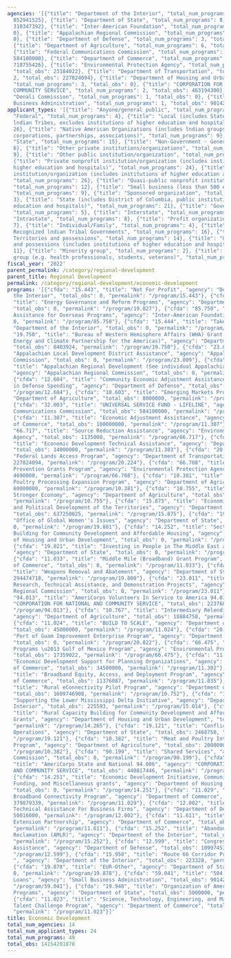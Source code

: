 ```yaml
---
agencies: '[{"title": "Department of the Interior", "total_num_programs": 6, "total_obs":
  852941525}, {"title": "Department of State", "total_num_programs": 8, "total_obs":
  310347392}, {"title": "Inter-American Foundation", "total_num_programs": 1, "total_obs":
  0}, {"title": "Appalachian Regional Commission", "total_num_programs": 3, "total_obs":
  0}, {"title": "Department of Defense", "total_num_programs": 3, "total_obs": 61013453},
  {"title": "Department of Agriculture", "total_num_programs": 6, "total_obs": 1898631666},
  {"title": "Federal Communications Commission", "total_num_programs": 1, "total_obs":
  584100000}, {"title": "Department of Commerce", "total_num_programs": 9, "total_obs":
  718755426}, {"title": "Environmental Protection Agency", "total_num_programs": 3,
  "total_obs": 23184022}, {"title": "Department of Transportation", "total_num_programs":
  2, "total_obs": 227824094}, {"title": "Department of Housing and Urban Development",
  "total_num_programs": 3, "total_obs": 0}, {"title": "CORPORATION FOR NATIONAL AND
  COMMUNITY SERVICE", "total_num_programs": 2, "total_obs": 463194300}, {"title":
  "Denali Commission", "total_num_programs": 1, "total_obs": 0}, {"title": "Small
  Business Administration", "total_num_programs": 1, "total_obs": 9014210000}]'
applicant_types: '[{"title": "Anyone/general public", "total_num_programs": 8}, {"title":
  "Federal", "total_num_programs": 4}, {"title": "Local (includes State-designated
  lndian Tribes, excludes institutions of higher education and hospitals", "total_num_programs":
  26}, {"title": "Native American Organizations (includes lndian groups, cooperatives,
  corporations, partnerships, associations)", "total_num_programs": 9}, {"title":
  "State", "total_num_programs": 15}, {"title": "Non-Government - General", "total_num_programs":
  6}, {"title": "Other private institutions/organizations", "total_num_programs":
  9}, {"title": "Other public institution/organization", "total_num_programs": 18},
  {"title": "Private nonprofit institution/organization (includes institutions of
  higher education and hospitals)", "total_num_programs": 24}, {"title": "Public nonprofit
  institution/organization (includes institutions of higher education and hospitals)",
  "total_num_programs": 26}, {"title": "Quasi-public nonprofit institution/organization",
  "total_num_programs": 12}, {"title": "Small business (less than 500 employees)",
  "total_num_programs": 9}, {"title": "Sponsored organization", "total_num_programs":
  3}, {"title": "State (includes District of Columbia, public institutions of higher
  education and hospitals)", "total_num_programs": 21}, {"title": "Government - General",
  "total_num_programs": 5}, {"title": "Interstate", "total_num_programs": 8}, {"title":
  "Intrastate", "total_num_programs": 8}, {"title": "Profit organization", "total_num_programs":
  7}, {"title": "Individual/Family", "total_num_programs": 4}, {"title": "Federally
  Recognized lndian Tribal Governments", "total_num_programs": 16}, {"title": "U.S.
  Territories and possessions", "total_num_programs": 14}, {"title": "U.S. Territories
  and possessions (includes institutions of higher education and hospitals)", "total_num_programs":
  11}, {"title": "Minority group", "total_num_programs": 2}, {"title": "Specialized
  group (e.g. health professionals, students, veterans)", "total_num_programs": 3}]'
fiscal_year: '2022'
parent_permalink: /category/regional-development
parent_title: Regional Development
permalink: /category/regional-development/economic-development
programs: '[{"cfda": "15.443", "title": "Not For Profit", "agency": "Department of
  the Interior", "total_obs": 0, "permalink": "/program/15.443"}, {"cfda": "19.027",
  "title": "Energy Governance and Reform Programs", "agency": "Department of State",
  "total_obs": 0, "permalink": "/program/19.027"}, {"cfda": "85.750", "title": "IAF
  Assistance for Overseas Programs", "agency": "Inter-American Foundation", "total_obs":
  0, "permalink": "/program/85.750"}, {"cfda": "15.444", "title": "Take Pride", "agency":
  "Department of the Interior", "total_obs": 0, "permalink": "/program/15.444"}, {"cfda":
  "19.750", "title": "Bureau of Western Hemisphere Affairs (WHA) Grant Programs (including
  Energy and Climate Partnership for the Americas)", "agency": "Department of State",
  "total_obs": 8403924, "permalink": "/program/19.750"}, {"cfda": "23.009", "title":
  "Appalachian Local Development District Assistance", "agency": "Appalachian Regional
  Commission", "total_obs": 0, "permalink": "/program/23.009"}, {"cfda": "23.001",
  "title": "Appalachian Regional Development (See individual Appalachian Programs)",
  "agency": "Appalachian Regional Commission", "total_obs": 0, "permalink": "/program/23.001"},
  {"cfda": "12.604", "title": "Community Economic Adjustment Assistance for Reductions
  in Defense Spending", "agency": "Department of Defense", "total_obs": 0, "permalink":
  "/program/12.604"}, {"cfda": "10.603", "title": "Emerging Markets Program", "agency":
  "Department of Agriculture", "total_obs": 8000000, "permalink": "/program/10.603"},
  {"cfda": "32.003", "title": "UNIVERSAL SERVICE FUND - LIFELINE", "agency": "Federal
  Communications Commission", "total_obs": 584100000, "permalink": "/program/32.003"},
  {"cfda": "11.307", "title": "Economic Adjustment Assistance", "agency": "Department
  of Commerce", "total_obs": 100000000, "permalink": "/program/11.307"}, {"cfda":
  "66.717", "title": "Source Reduction Assistance", "agency": "Environmental Protection
  Agency", "total_obs": 1135000, "permalink": "/program/66.717"}, {"cfda": "11.303",
  "title": "Economic Development Technical Assistance", "agency": "Department of Commerce",
  "total_obs": 14000000, "permalink": "/program/11.303"}, {"cfda": "20.224", "title":
  "Federal Lands Access Program", "agency": "Department of Transportation", "total_obs":
  227824094, "permalink": "/program/20.224"}, {"cfda": "66.708", "title": "Pollution
  Prevention Grants Program", "agency": "Environmental Protection Agency", "total_obs":
  4690000, "permalink": "/program/66.708"}, {"cfda": "10.381", "title": "Meat and
  Poultry Processing Expansion Program", "agency": "Department of Agriculture", "total_obs":
  60000000, "permalink": "/program/10.381"}, {"cfda": "10.755", "title": "Rural Innovation
  Stronger Economy", "agency": "Department of Agriculture", "total_obs": 2000000,
  "permalink": "/program/10.755"}, {"cfda": "15.875", "title": "Economic, Social,
  and Political Development of the Territories", "agency": "Department of the Interior",
  "total_obs": 637250025, "permalink": "/program/15.875"}, {"cfda": "19.801", "title":
  "Office of Global Women''s Issues", "agency": "Department of State", "total_obs":
  0, "permalink": "/program/19.801"}, {"cfda": "14.252", "title": "Section 4 Capacity
  Building for Community Development and Affordable Housing", "agency": "Department
  of Housing and Urban Development", "total_obs": 0, "permalink": "/program/14.252"},
  {"cfda": "19.021", "title": "Investing in People in The Middle East and North Africa",
  "agency": "Department of State", "total_obs": 0, "permalink": "/program/19.021"},
  {"cfda": "11.033", "title": "Middle Mile (Broadband) Grant Program", "agency": "Department
  of Commerce", "total_obs": 0, "permalink": "/program/11.033"}, {"cfda": "19.800",
  "title": "Weapons Removal and Abatement", "agency": "Department of State", "total_obs":
  294474718, "permalink": "/program/19.800"}, {"cfda": "23.011", "title": "Appalachian
  Research, Technical Assistance, and Demonstration Projects", "agency": "Appalachian
  Regional Commission", "total_obs": 0, "permalink": "/program/23.011"}, {"cfda":
  "94.013", "title": "AmeriCorps Volunteers In Service to America 94.013", "agency":
  "CORPORATION FOR NATIONAL AND COMMUNITY SERVICE", "total_obs": 22376854, "permalink":
  "/program/94.013"}, {"cfda": "10.767", "title": "Intermediary Relending Program",
  "agency": "Department of Agriculture", "total_obs": 18884758, "permalink": "/program/10.767"},
  {"cfda": "11.024", "title": "BUILD TO SCALE", "agency": "Department of Commerce",
  "total_obs": 45000000, "permalink": "/program/11.024"}, {"cfda": "20.822", "title":
  "Port of Guam Improvement Enterprise Program", "agency": "Department of Transportation",
  "total_obs": 0, "permalink": "/program/20.822"}, {"cfda": "66.475", "title": "Geographic
  Programs \u2013 Gulf of Mexico Program", "agency": "Environmental Protection Agency",
  "total_obs": 17359022, "permalink": "/program/66.475"}, {"cfda": "11.302", "title":
  "Economic Development Support for Planning Organizations", "agency": "Department
  of Commerce", "total_obs": 34500000, "permalink": "/program/11.302"}, {"cfda": "11.035",
  "title": "Broadband Equity, Access, and Deployment Program", "agency": "Department
  of Commerce", "total_obs": 11376087, "permalink": "/program/11.035"}, {"cfda": "10.752",
  "title": "Rural eConnectivity Pilot Program", "agency": "Department of Agriculture",
  "total_obs": 1609746908, "permalink": "/program/10.752"}, {"cfda": "15.014", "title":
  "Supporting the Lower Mississippi Delta Initiative", "agency": "Department of the
  Interior", "total_obs": 225593, "permalink": "/program/15.014"}, {"cfda": "14.265",
  "title": "Rural Capacity Building for Community Development and Affordable Housing
  Grants", "agency": "Department of Housing and Urban Development", "total_obs": 0,
  "permalink": "/program/14.265"}, {"cfda": "19.121", "title": "Conflict and Stabilization
  Operations", "agency": "Department of State", "total_obs": 2468750, "permalink":
  "/program/19.121"}, {"cfda": "10.382", "title": "Meat and Poultry Intermediary Lending
  Program", "agency": "Department of Agriculture", "total_obs": 200000000, "permalink":
  "/program/10.382"}, {"cfda": "90.199", "title": "Shared Services", "agency": "Denali
  Commission", "total_obs": 0, "permalink": "/program/90.199"}, {"cfda": "94.006",
  "title": "AmeriCorps State and National 94.006", "agency": "CORPORATION FOR NATIONAL
  AND COMMUNITY SERVICE", "total_obs": 440817446, "permalink": "/program/94.006"},
  {"cfda": "14.251", "title": "Economic Development Initiative, Community Project
  Funding, and Miscellaneous grants", "agency": "Department of Housing and Urban Development",
  "total_obs": 0, "permalink": "/program/14.251"}, {"cfda": "11.029", "title": "Tribal
  Broadband Connectivity Program", "agency": "Department of Commerce", "total_obs":
  379879339, "permalink": "/program/11.029"}, {"cfda": "12.002", "title": "Procurement
  Technical Assistance For Business Firms", "agency": "Department of Defense", "total_obs":
  50016000, "permalink": "/program/12.002"}, {"cfda": "11.611", "title": "Manufacturing
  Extension Partnership", "agency": "Department of Commerce", "total_obs": 132000000,
  "permalink": "/program/11.611"}, {"cfda": "15.252", "title": "Abandoned Mine Land
  Reclamation (AMLR)", "agency": "Department of the Interior", "total_obs": 215242579,
  "permalink": "/program/15.252"}, {"cfda": "12.599", "title": "Congressionally Directed
  Assistance", "agency": "Department of Defense", "total_obs": 10997453, "permalink":
  "/program/12.599"}, {"cfda": "15.958", "title": "Route 66 Corridor Preservation
  ", "agency": "Department of the Interior", "total_obs": 223328, "permalink": "/program/15.958"},
  {"cfda": "19.878", "title": "EUR-Other", "agency": "Department of State", "total_obs":
  0, "permalink": "/program/19.878"}, {"cfda": "59.041", "title": "504 Certified Development
  Loans", "agency": "Small Business Administration", "total_obs": 9014210000, "permalink":
  "/program/59.041"}, {"cfda": "19.948", "title": "Organization of American States
  Programs", "agency": "Department of State", "total_obs": 5000000, "permalink": "/program/19.948"},
  {"cfda": "11.023", "title": "Science, Technology, Engineering, and Mathematics (STEM)
  Talent Challenge Program", "agency": "Department of Commerce", "total_obs": 2000000,
  "permalink": "/program/11.023"}]'
title: Economic Development
total_num_agencies: 14
total_num_applicant_types: 24
total_num_programs: 49
total_obs: 14154201878
---
```

